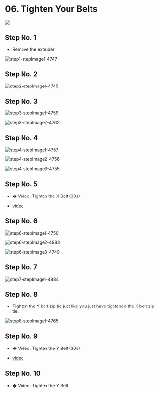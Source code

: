 # 06. Tighten Your Belts

![](https://d17kynu4zpq5hy.cloudfront.net/igi/imade3d/e1JUoUiB1FQHMwrC.medium)

## Step No. 1

- Remove the extruder

![step1-stepImage1-4747](https://d17kynu4zpq5hy.cloudfront.net/igi/imade3d/fsFA634JcHLJIBo6.medium)

## Step No. 2

![step2-stepImage1-4745](https://d17kynu4zpq5hy.cloudfront.net/igi/imade3d/rQC2ZgUHIP1LjvKQ.medium)



## Step No. 3

![step3-stepImage1-4759](https://d17kynu4zpq5hy.cloudfront.net/igi/imade3d/d3DIqUNw2FRRN4J4.medium)

![step3-stepImage2-4762](https://d17kynu4zpq5hy.cloudfront.net/igi/imade3d/cJWJ2S2gvdqJUXAH.medium)



## Step No. 4

![step4-stepImage1-4757](https://d17kynu4zpq5hy.cloudfront.net/igi/imade3d/vtqvcdroFdeiUUH3.medium)

![step4-stepImage2-4756](https://d17kynu4zpq5hy.cloudfront.net/igi/imade3d/PZpoDkYL3D4vaGVY.medium)

![step4-stepImage3-4755](https://d17kynu4zpq5hy.cloudfront.net/igi/imade3d/fKdGVXK2ZHTvrrir.medium)



## Step No. 5

- � Video: Tighten the X Belt (30s)

- [video](https://dozuki-guide-objects.s3.amazonaws.com/igo/video/imade3d/afZ1BOSlPTJSyJpA_MP4_720.mp4)

## Step No. 6

![step6-stepImage1-4750](https://d17kynu4zpq5hy.cloudfront.net/igi/imade3d/pVduQ5bkpbNvPEBo.medium)

![step6-stepImage2-4883](https://d17kynu4zpq5hy.cloudfront.net/igi/imade3d/MEEEwhVBDrnDibor.medium)

![step6-stepImage3-4749](https://d17kynu4zpq5hy.cloudfront.net/igi/imade3d/ONJ4jPCBr14beiLr.medium)



## Step No. 7

![step7-stepImage1-4884](https://d17kynu4zpq5hy.cloudfront.net/igi/imade3d/Kg2RdIPqnNfDMOvx.medium)


## Step No. 8

- Tighten the Y belt zip tie just like you just have tightened the X belt zip tie.

![step8-stepImage1-4765](https://d17kynu4zpq5hy.cloudfront.net/igi/imade3d/VUvYotPI6PiQrAjg.medium)

## Step No. 9

- � Video: Tighten the Y Belt (30s)

- [video](https://dozuki-guide-objects.s3.amazonaws.com/igo/video/imade3d/U4WjFP4fEjUYKYWa_MP4_720.mp4)

## Step No. 10

- � Video: Tighten the Y Belt

<span></span>